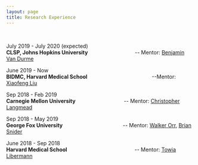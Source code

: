 ```yaml
---
layout: page
title: Research Experience
---
```


<br>

July 2019 - July 2020 (expected)<br>
**CLSP, Johns Hopkins University** &nbsp;&nbsp;&nbsp;&nbsp;&nbsp;&nbsp;&nbsp;&nbsp;&nbsp;&nbsp;&nbsp;&nbsp;&nbsp;&nbsp;&nbsp;&nbsp;&nbsp;&nbsp;&nbsp;&nbsp;&nbsp;&nbsp;&nbsp;&nbsp;&nbsp;&nbsp;&nbsp;&nbsp;&nbsp;&nbsp; -- Mentor: [Benjamin Van Durme](https://www.cs.jhu.edu/~vandurme/)

June 2019 - Now <br>
**BIDMC, Harvard Medical School** &nbsp;&nbsp;&nbsp;&nbsp;&nbsp;&nbsp;&nbsp; &nbsp;&nbsp;&nbsp;&nbsp;&nbsp;&nbsp;&nbsp; &nbsp;&nbsp;&nbsp;&nbsp;&nbsp;&nbsp;&nbsp; &nbsp;&nbsp;&nbsp;&nbsp;&nbsp;&nbsp;&nbsp;&nbsp;&nbsp;&nbsp;&nbsp;&nbsp;&nbsp;&nbsp;&nbsp;&nbsp;&nbsp;&nbsp; --Mentor: [Xiaofeng Liu](https://liu-xiaofeng.github.io/cv.html)

Sep 2018 - Feb 2019 <br>
**Carnegie Mellon University** &nbsp;&nbsp;&nbsp;&nbsp;&nbsp;&nbsp;&nbsp;&nbsp;&nbsp;&nbsp;&nbsp;&nbsp;&nbsp;&nbsp;&nbsp;&nbsp;&nbsp;&nbsp;&nbsp;&nbsp;&nbsp;&nbsp;&nbsp;&nbsp;&nbsp;&nbsp;&nbsp;&nbsp;&nbsp;&nbsp;&nbsp; -- Mentor: [Christopher Langmead]()

Sep 2018 - May 2019<br>
**George Fox University** &nbsp;&nbsp;&nbsp;&nbsp;&nbsp;&nbsp;&nbsp;&nbsp;&nbsp;&nbsp;&nbsp;&nbsp;&nbsp;&nbsp;&nbsp;&nbsp;&nbsp;&nbsp;&nbsp;&nbsp;&nbsp;&nbsp;&nbsp;&nbsp;&nbsp;&nbsp;&nbsp;&nbsp;&nbsp;&nbsp;&nbsp;&nbsp;&nbsp;&nbsp;&nbsp;&nbsp;&nbsp;&nbsp;&nbsp; -- Mentor: [Walker Orr](http://jorr.cs.georgefox.edu/), [Brian Snider](https://bsnider.cs.georgefox.edu/)

June 2018 - Sep 2018<br>
**Harvard Medical School** &nbsp;&nbsp;&nbsp;&nbsp;&nbsp;&nbsp;&nbsp;&nbsp;&nbsp;&nbsp;&nbsp;&nbsp;&nbsp;&nbsp;&nbsp;&nbsp;&nbsp;&nbsp;&nbsp;&nbsp;&nbsp;&nbsp;&nbsp;&nbsp;&nbsp;&nbsp;&nbsp;&nbsp;&nbsp;&nbsp;&nbsp;&nbsp;&nbsp;&nbsp;&nbsp;&nbsp;&nbsp;&nbsp;&nbsp;&nbsp;&nbsp;&nbsp;&nbsp;&nbsp; -- Mentor: [Towia Libermann](https://www.dfhcc.harvard.edu/insider/member-detail/member/towia-a-libermann-phd/)

